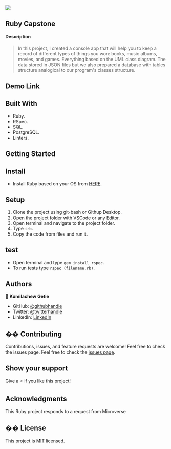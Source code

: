 ![](https://img.shields.io/badge/Microverse-blueviolet)

## Ruby Capstone

#### Description

> In this project, I created a console app that will help you to keep a record of different types of things you won: books, music albums, movies, and games. Everything based on the UML class diagram. The data stored in JSON files but we also prepared a database with tables structure analogical to our program's classes structure.

## Demo Link

<!-- [Presentation Link](https://youtu.be/4lolMkEIU9U) -->

## Built With

- Ruby.
- RSpec.
- SQL.
- PostgreSQL.
- Linters.

## Getting Started

## Install

- Install Ruby based on your OS from [HERE](https://www.ruby-lang.org/en/downloads/).

## Setup

1. Clone the project using git-bash or Githup Desktop.
2. Open the project folder with VSCode or any Editor.
3. Open terminal and navigate to the project folder.
4. Type `irb`.
5. Copy the code from files and run it.

## test

- Open terminal and type `gem install rspec`.
- To run tests type `rspec (filename.rb)`.

## Authors

👤 **Kumilachew Getie**

- GitHub: [@githubhandle](https://github.com/Kumilachew-g/)
- Twitter: [@twitterhandle](https://twitter.com/Getie_Haddis)
- LinkedIn: [LinkedIn](https://www.linkedin.com/in/kumilachew-getie-0356bb157/)

## �� Contributing

Contributions, issues, and feature requests are welcome!
Feel free to check the issues page.
Feel free to check the [issues page](https://github.com/Kumilachew-g/ruby-capstone/issues).
​

## Show your support

Give a ⭐️ if you like this project!

## Acknowledgments

This Ruby project responds to a request from Microverse

## �� License

This project is [MIT](./MIT.md) licensed.
